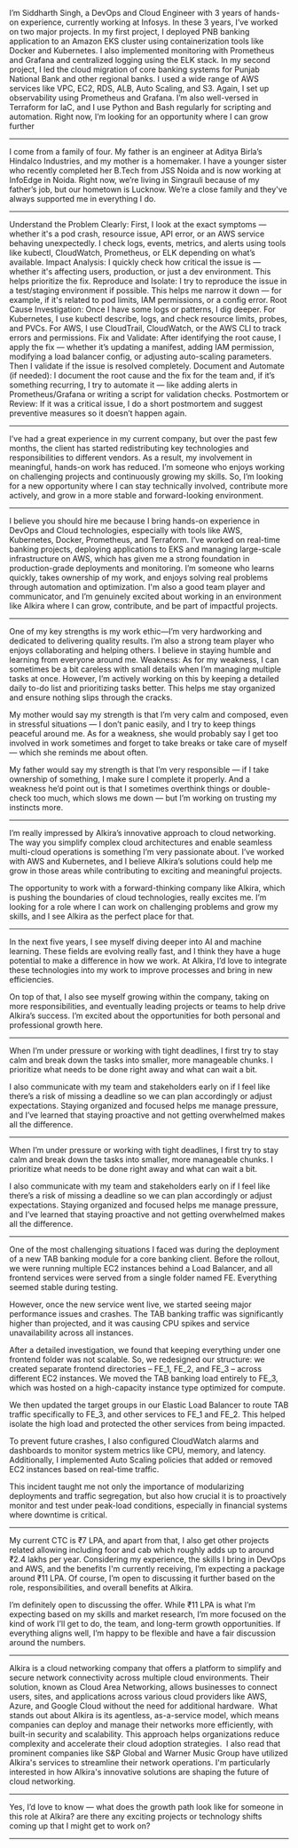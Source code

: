 I’m Siddharth Singh, a DevOps and Cloud Engineer with 3 years of hands-on experience, currently working at Infosys.
In these 3 years, I’ve worked on two major projects. In my first project, I deployed PNB  banking application to an Amazon EKS cluster using containerization tools like Docker and Kubernetes. I also implemented monitoring with Prometheus and Grafana and centralized logging using the ELK stack.
In my second project, I led the cloud migration of core banking systems for Punjab National Bank and other regional banks. I used a wide range of AWS services like VPC, EC2, RDS, ALB, Auto Scaling, and S3. Again, I set up observability using Prometheus and Grafana.
I’m also well-versed in Terraform for IaC, and I use Python and Bash regularly for scripting and automation. Right now, I’m looking for an opportunity where I can grow further

----

I come from a family of four. My father is an engineer at Aditya Birla’s Hindalco Industries, and my mother is a homemaker. I have a younger sister who recently completed her B.Tech from JSS Noida and is now working at InfoEdge in Noida.
Right now, we’re living in Singrauli because of my father’s job, but our hometown is Lucknow. We’re a close family and they've always supported me in everything I do.

---

Understand the Problem Clearly:
First, I look at the exact symptoms — whether it's a pod crash, resource issue, API error, or an AWS service behaving unexpectedly. I check logs, events, metrics, and alerts using tools like kubectl, CloudWatch, Prometheus, or ELK depending on what’s available.
Impact Analysis:
I quickly check how critical the issue is — whether it's affecting users, production, or just a dev environment. This helps prioritize the fix.
Reproduce and Isolate:
I try to reproduce the issue in a test/staging environment if possible. This helps me narrow it down — for example, if it's related to pod limits, IAM permissions, or a config error.
Root Cause Investigation:
Once I have some logs or patterns, I dig deeper. For Kubernetes, I use kubectl describe, logs, and check resource limits, probes, and PVCs. For AWS, I use CloudTrail, CloudWatch, or the AWS CLI to track errors and permissions.
Fix and Validate:
After identifying the root cause, I apply the fix — whether it’s updating a manifest, adding IAM permission, modifying a load balancer config, or adjusting auto-scaling parameters. Then I validate if the issue is resolved completely.
Document and Automate (if needed):
I document the root cause and the fix for the team and, if it’s something recurring, I try to automate it — like adding alerts in Prometheus/Grafana or writing a script for validation checks.
Postmortem or Review:
If it was a critical issue, I do a short postmortem and suggest preventive measures so it doesn’t happen again.

---


I’ve had a great experience in my current company, but over the past few months, the client has started redistributing key technologies and responsibilities to different vendors. As a result, my involvement in meaningful, hands-on work has reduced.
I’m someone who enjoys working on challenging projects and continuously growing my skills. So, I’m looking for a new opportunity where I can stay technically involved, contribute more actively, and grow in a more stable and forward-looking environment.

---

I believe you should hire me because I bring hands-on experience in DevOps and Cloud technologies, especially with tools like AWS, Kubernetes, Docker, Prometheus, and Terraform. I’ve worked on real-time banking projects, deploying applications to EKS and managing large-scale infrastructure on AWS, which has given me a strong foundation in production-grade deployments and monitoring.
I’m someone who learns quickly, takes ownership of my work, and enjoys solving real problems through automation and optimization. I'm also a good team player and communicator, and I’m genuinely excited about working in an environment like Alkira where I can grow, contribute, and be part of impactful projects.

---

One of my key strengths is my work ethic—I’m very hardworking and dedicated to delivering quality results. I’m also a strong team player who enjoys collaborating and helping others. I believe in staying humble and learning from everyone around me.
Weakness:
As for my weakness, I can sometimes be a bit careless with small details when I’m managing multiple tasks at once. However, I’m actively working on this by keeping a detailed daily to-do list and prioritizing tasks better. This helps me stay organized and ensure nothing slips through the cracks.

My mother would say my strength is that I’m very calm and composed, even in stressful situations — I don’t panic easily, and I try to keep things peaceful around me.
As for a weakness, she would probably say I get too involved in work sometimes and forget to take breaks or take care of myself — which she reminds me about often.

My father would say my strength is that I’m very responsible — if I take ownership of something, I make sure I complete it properly.
And a weakness he’d point out is that I sometimes overthink things or double-check too much, which slows me down — but I’m working on trusting my instincts more.

---

I’m really impressed by Alkira’s innovative approach to cloud networking. The way you simplify complex cloud architectures and enable seamless multi-cloud operations is something I’m very passionate about. I’ve worked with AWS and Kubernetes, and I believe Alkira’s solutions could help me grow in those areas while contributing to exciting and meaningful projects.

The opportunity to work with a forward-thinking company like Alkira, which is pushing the boundaries of cloud technologies, really excites me. I’m looking for a role where I can work on challenging problems and grow my skills, and I see Alkira as the perfect place for that.

---

In the next five years, I see myself diving deeper into AI and machine learning. These fields are evolving really fast, and I think they have a huge potential to make a difference in how we work. At Alkira, I’d love to integrate these technologies into my work to improve processes and bring in new efficiencies.

On top of that, I also see myself growing within the company, taking on more responsibilities, and eventually leading projects or teams to help drive Alkira’s success. I’m excited about the opportunities for both personal and professional growth here.

---

When I’m under pressure or working with tight deadlines, I first try to stay calm and break down the tasks into smaller, more manageable chunks. I prioritize what needs to be done right away and what can wait a bit.

I also communicate with my team and stakeholders early on if I feel like there’s a risk of missing a deadline so we can plan accordingly or adjust expectations. Staying organized and focused helps me manage pressure, and I’ve learned that staying proactive and not getting overwhelmed makes all the difference.

---

When I’m under pressure or working with tight deadlines, I first try to stay calm and break down the tasks into smaller, more manageable chunks. I prioritize what needs to be done right away and what can wait a bit.

I also communicate with my team and stakeholders early on if I feel like there’s a risk of missing a deadline so we can plan accordingly or adjust expectations. Staying organized and focused helps me manage pressure, and I’ve learned that staying proactive and not getting overwhelmed makes all the difference.

---

One of the most challenging situations I faced was during the deployment of a new TAB banking module for a core banking client. Before the rollout, we were running multiple EC2 instances behind a Load Balancer, and all frontend services were served from a single folder named FE. Everything seemed stable during testing.

However, once the new service went live, we started seeing major performance issues and crashes. The TAB banking traffic was significantly higher than projected, and it was causing CPU spikes and service unavailability across all instances.

After a detailed investigation, we found that keeping everything under one frontend folder was not scalable. So, we redesigned our structure: we created separate frontend directories – FE_1, FE_2, and FE_3 – across different EC2 instances. We moved the TAB banking load entirely to FE_3, which was hosted on a high-capacity instance type optimized for compute.

We then updated the target groups in our Elastic Load Balancer to route TAB traffic specifically to FE_3, and other services to FE_1 and FE_2. This helped isolate the high load and protected the other services from being impacted.

To prevent future crashes, I also configured CloudWatch alarms and dashboards to monitor system metrics like CPU, memory, and latency. Additionally, I implemented Auto Scaling policies that added or removed EC2 instances based on real-time traffic.

This incident taught me not only the importance of modularizing deployments and traffic segregation, but also how crucial it is to proactively monitor and test under peak-load conditions, especially in financial systems where downtime is critical.

---

My current CTC is ₹7 LPA, and apart from that, I also get other projects related allowing including foor and cab which roughly adds up to around ₹2.4 lakhs per year.
Considering my experience, the skills I bring in DevOps and AWS, and the benefits I'm currently receiving, I’m expecting a package around ₹11 LPA.
Of course, I’m open to discussing it further based on the role, responsibilities, and overall benefits at Alkira.

I’m definitely open to discussing the offer. While ₹11 LPA is what I’m expecting based on my skills and market research, I’m more focused on the kind of work I’ll get to do, the team, and long-term growth opportunities.
If everything aligns well, I’m happy to be flexible and have a fair discussion around the numbers.

---

Alkira is a cloud networking company that offers a platform to simplify and secure network connectivity across multiple cloud environments. Their solution, known as Cloud Area Networking, allows businesses to connect users, sites, and applications across various cloud providers like AWS, Azure, and Google Cloud without the need for additional hardware. ​
What stands out about Alkira is its agentless, as-a-service model, which means companies can deploy and manage their networks more efficiently, with built-in security and scalability. This approach helps organizations reduce complexity and accelerate their cloud adoption strategies. ​
I also read that prominent companies like S&P Global and Warner Music Group have utilized Alkira's services to streamline their network operations. I'm particularly interested in how Alkira's innovative solutions are shaping the future of cloud networking.

---

Yes, I’d love to know — what does the growth path look like for someone in this role at Alkira? are there any exciting projects or technology shifts coming up that I might get to work on?

---


